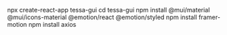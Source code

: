 npx create-react-app tessa-gui
cd tessa-gui
npm install @mui/material @mui/icons-material @emotion/react @emotion/styled
npm install framer-motion
npm install axios

